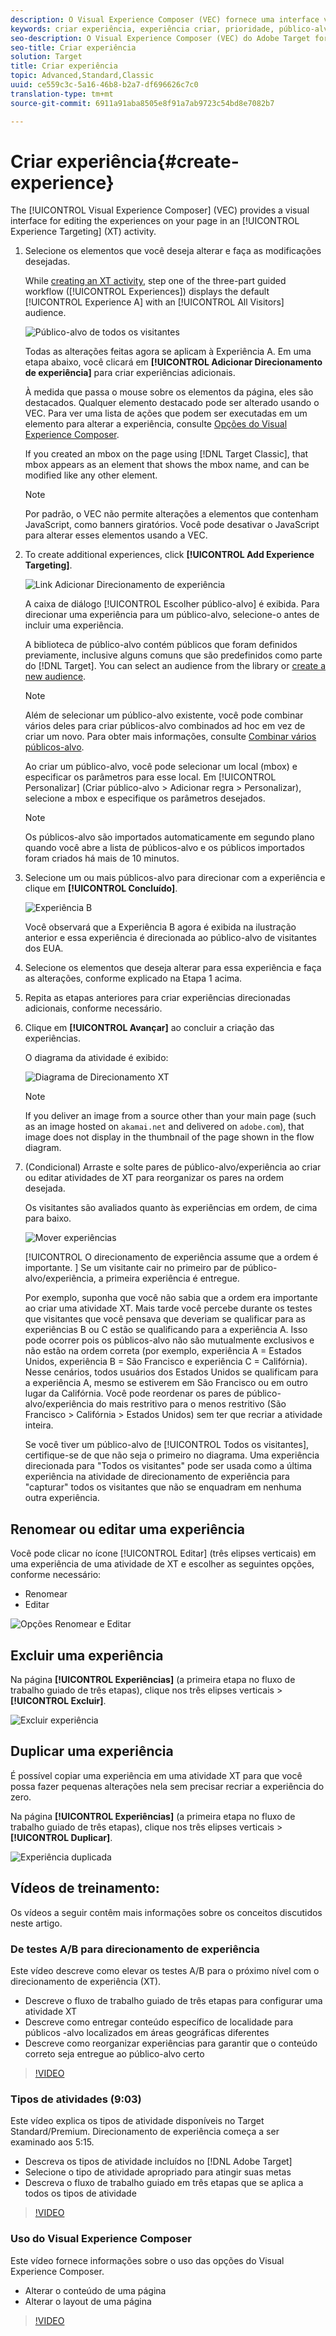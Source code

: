 ```yaml
---
description: O Visual Experience Composer (VEC) fornece uma interface visual para editar as experiências em sua página da atividade de Direcionamento de experiência (XT).
keywords: criar experiência, experiência criar, prioridade, público-alvo, experiência, visual experience composer
seo-description: O Visual Experience Composer (VEC) do Adobe Target fornece uma interface visual para editar as experiências em sua página da atividade de Direcionamento de experiência (XT).
seo-title: Criar experiência
solution: Target
title: Criar experiência
topic: Advanced,Standard,Classic
uuid: ce559c3c-5a16-46b8-b2a7-df696626c7c0
translation-type: tm+mt
source-git-commit: 6911a91aba8505e8f91a7ab9723c54bd8e7082b7

---
```



# Criar experiência{#create-experience}

The [!UICONTROL Visual Experience Composer] (VEC) provides a visual interface for editing the experiences on your page in an [!UICONTROL Experience Targeting] (XT) activity.

1. Selecione os elementos que você deseja alterar e faça as modificações desejadas.

   While [creating an XT activity](/help/c-activities/t-experience-target/t-xt-create/xt-create.md), step one of the three-part guided workflow ([!UICONTROL Experiences]) displays the default [!UICONTROL Experience A] with an [!UICONTROL All Visitors] audience.

   ![Público-alvo de todos os visitantes](/help/c-activities/t-experience-target/t-xt-create/assets/all-visitors.png)

   Todas as alterações feitas agora se aplicam à Experiência A. Em uma etapa abaixo, você clicará em **[!UICONTROL Adicionar Direcionamento de experiência]** para criar experiências adicionais.

   À medida que passa o mouse sobre os elementos da página, eles são destacados. Qualquer elemento destacado pode ser alterado usando o VEC. Para ver uma lista de ações que podem ser executadas em um elemento para alterar a experiência, consulte [Opções do Visual Experience Composer](/help/c-experiences/c-visual-experience-composer/viztarget-options.md).

   If you created an mbox on the page using [!DNL Target Classic], that mbox appears as an element that shows the mbox name, and can be modified like any other element.

   >[!NOTE]
   >
   >Por padrão, o VEC não permite alterações a elementos que contenham JavaScript, como banners giratórios. Você pode desativar o JavaScript para alterar esses elementos usando a VEC.

1. To create additional experiences, click **[!UICONTROL Add Experience Targeting]**.

   ![Link Adicionar Direcionamento de experiência](/help/c-activities/t-experience-target/t-xt-create/assets/add-experience-targeting.png)

   A caixa de diálogo [!UICONTROL Escolher público-alvo] é exibida. Para direcionar uma experiência para um público-alvo, selecione-o antes de incluir uma experiência.

   A biblioteca de público-alvo contém públicos que foram definidos previamente, inclusive alguns comuns que são predefinidos como parte do [!DNL Target]. You can select an audience from the library or [create a new audience](../../../c-target/c-audiences/audiences.md#concept_65BE870D290E412D8BBF557EEA67C271).

   >[!NOTE]
   >
   >Além de selecionar um público-alvo existente, você pode combinar vários deles para criar públicos-alvo combinados ad hoc em vez de criar um novo. Para obter mais informações, consulte [Combinar vários públicos-alvo](../../../c-target/combining-multiple-audiences.md#concept_A7386F1EA4394BD2AB72399C225981E5).

   Ao criar um público-alvo, você pode selecionar um local (mbox) e especificar os parâmetros para esse local. Em [!UICONTROL Personalizar] (Criar público-alvo &gt; Adicionar regra &gt; Personalizar), selecione a mbox e especifique os parâmetros desejados.

   >[!NOTE]
   >
   >Os públicos-alvo são importados automaticamente em segundo plano quando você abre a lista de públicos-alvo e os públicos importados foram criados há mais de 10 minutos.

1. Selecione um ou mais públicos-alvo para direcionar com a experiência e clique em **[!UICONTROL Concluído]**.

   ![Experiência B](/help/c-activities/t-experience-target/t-xt-create/assets/experience-b.png)

   Você observará que a Experiência B agora é exibida na ilustração anterior e essa experiência é direcionada ao público-alvo de visitantes dos EUA.

1. Selecione os elementos que deseja alterar para essa experiência e faça as alterações, conforme explicado na Etapa 1 acima.

1. Repita as etapas anteriores para criar experiências direcionadas adicionais, conforme necessário.

1. Clique em **[!UICONTROL Avançar]** ao concluir a criação das experiências.

   O diagrama da atividade é exibido:

   ![Diagrama de Direcionamento XT](/help/c-activities/t-experience-target/t-xt-create/assets/xt_diagram-new.png)

   >[!NOTE]
   >
   >If you deliver an image from a source other than your main page (such as an image hosted on `akamai.net` and delivered on `adobe.com`), that image does not display in the thumbnail of the page shown in the flow diagram.

1. (Condicional) Arraste e solte pares de público-alvo/experiência ao criar ou editar atividades de XT para reorganizar os pares na ordem desejada.

   Os visitantes são avaliados quanto às experiências em ordem, de cima para baixo.

   ![Mover experiências](/help/c-activities/t-experience-target/t-xt-create/assets/move_experiences-new.png)

   [!UICONTROL O direcionamento de experiência assume que a ordem é importante. ] Se um visitante cair no primeiro par de público-alvo/experiência, a primeira experiência é entregue.

   Por exemplo, suponha que você não sabia que a ordem era importante ao criar uma atividade XT. Mais tarde você percebe durante os testes que visitantes que você pensava que deveriam se qualificar para as experiências B ou C estão se qualificando para a experiência A. Isso pode ocorrer pois os públicos-alvo não são mutualmente exclusivos e não estão na ordem correta (por exemplo, experiência A = Estados Unidos, experiência B = São Francisco e experiência C = Califórnia). Nesse cenários, todos usuários dos Estados Unidos se qualificam para a experiência A, mesmo se estiverem em São Francisco ou em outro lugar da Califórnia. Você pode reordenar os pares de público-alvo/experiência do mais restritivo para o menos restritivo (São Francisco &gt; Califórnia &gt; Estados Unidos) sem ter que recriar a atividade inteira.

   Se você tiver um público-alvo de [!UICONTROL Todos os visitantes], certifique-se de que não seja o primeiro no diagrama. Uma experiência direcionada para "Todos os visitantes" pode ser usada como a última experiência na atividade de direcionamento de experiência para "capturar" todos os visitantes que não se enquadram em nenhuma outra experiência.

## Renomear ou editar uma experiência

Você pode clicar no ícone [!UICONTROL Editar] (três elipses verticais) em uma experiência de uma atividade de XT e escolher as seguintes opções, conforme necessário:

* Renomear
* Editar

![Opções Renomear e Editar](/help/c-activities/t-experience-target/t-xt-create/assets/experience_edit-new.png)

## Excluir uma experiência

Na página **[!UICONTROL Experiências]** (a primeira etapa no fluxo de trabalho guiado de três etapas), clique nos três elipses verticais &gt; **[!UICONTROL Excluir]**.

![Excluir experiência](/help/c-activities/t-experience-target/t-xt-create/assets/delete-experience.png)

## Duplicar uma experiência

É possível copiar uma experiência em uma atividade XT para que você possa fazer pequenas alterações nela sem precisar recriar a experiência do zero.

Na página **[!UICONTROL Experiências]** (a primeira etapa no fluxo de trabalho guiado de três etapas), clique nos três elipses verticais &gt; **[!UICONTROL Duplicar]**.

![Experiência duplicada](/help/c-activities/t-experience-target/t-xt-create/assets/duplicate_experience-new.png)

## Vídeos de treinamento:

Os vídeos a seguir contêm mais informações sobre os conceitos discutidos neste artigo.

### De testes A/B para direcionamento de experiência

Este vídeo descreve como elevar os testes A/B para o próximo nível com o direcionamento de experiência (XT).

* Descreve o fluxo de trabalho guiado de três etapas para configurar uma atividade XT
* Descreve como entregar conteúdo específico de localidade para públicos -alvo localizados em áreas geográficas diferentes
* Descreve como reorganizar experiências para garantir que o conteúdo correto seja entregue ao público-alvo certo

>[!VIDEO](https://video.tv.adobe.com/v/22418/?captions=por_br)

### Tipos de atividades (9:03)

Este vídeo explica os tipos de atividade disponíveis no Target Standard/Premium. Direcionamento de experiência começa a ser examinado aos 5:15.

* Descreva os tipos de atividade incluídos no [!DNL Adobe Target]
* Selecione o tipo de atividade apropriado para atingir suas metas
* Descreva o fluxo de trabalho guiado em três etapas que se aplica a todos os tipos de atividade

>[!VIDEO](https://video.tv.adobe.com/v/17386?captions=por_br)

### Uso do Visual Experience Composer

Este vídeo fornece informações sobre o uso das opções do Visual Experience Composer.

* Alterar o conteúdo de uma página
* Alterar o layout de uma página

>[!VIDEO](https://video.tv.adobe.com/v/17399?captions=por_br)